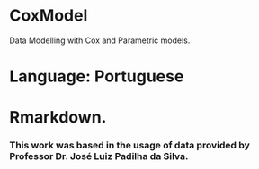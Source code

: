 # CoxModel
Data Modelling with Cox and Parametric models.

# Language: Portuguese
# Rmarkdown.

### This work was based in the usage of data provided by Professor Dr. José Luiz Padilha da Silva.
